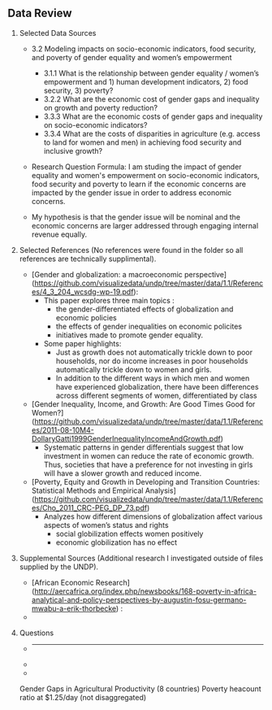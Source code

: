 ## Data Review
1. Selected Data Sources
    - 3.2 Modeling impacts on socio-economic indicators, food security, and poverty of gender equality and women’s empowerment
        -  3.1.1 What is the relationship between gender equality / women’s empowerment and 1) human development indicators, 2) food security, 3) poverty?
        - 3.2.2 What are the economic cost of gender gaps and inequality on growth and poverty reduction?
        - 3.3.3 What are the economic costs of gender gaps and inequality on socio-economic indicators?
        - 3.3.4 What are the costs of disparities in agriculture (e.g. access to land for women and men) in achieving food security and inclusive growth?
    
    - Research Question Formula: I am studing the impact of gender equality and women's empowerment on socio-economic indicators, food security and poverty to learn if the economic concerns are impacted by the gender issue in order to address economic concerns. 
    
    - My hypothesis is that the gender issue will be nominal and the economic concerns are larger addressed through engaging internal revenue equally.

2. Selected References (No references were found in the folder so all references are technically supplimental).
    - [Gender and globalization: a macroeconomic perspective] (https://github.com/visualizedata/undp/tree/master/data/1.1/References/4_3_204_wcsdg-wp-19.pdf): 
        - This paper explores three main topics :
            - the gender-differentiated effects of globalization and economic policies
            - the effects of gender inequalities on economic policites
            - initiatives made to promote gender equality.
        - Some paper highlights:
            - Just as growth does not automatically trickle down to poor households, nor do income increases in poor households automatically trickle down to women and girls.
            - In addition to the different ways in which men and women have experienced globalization, there have been differences across different segments of women, differentiated by class
    - [Gender Inequality, Income, and Growth: Are Good Times Good for Women?] (https://github.com/visualizedata/undp/tree/master/data/1.1/References/2011-08-10M4-DollaryGatti1999GenderInequalityIncomeAndGrowth.pdf)
        - Systematic patterns in gender differentials suggest that low investment in women can reduce the rate of economic growth. Thus, societies that have a preference for not investing in girls will have a slower growth and reduced income.
    - [Poverty, Equity and Growth in Developing and Transition Countries: Statistical Methods and Empirical Analysis] (https://github.com/visualizedata/undp/tree/master/data/1.1/References/Cho_2011_CRC-PEG_DP_73.pdf)
        - Analyzes how different dimensions of globalization affect various aspects of women’s status and rights
             - social globilization effects women positively
             - economic globilization has no effect                                                                                                                                                                                                                                              
3. Supplemental Sources (Additional research I investigated outside of files supplied by the UNDP).
     - [African Economic Research] (http://aercafrica.org/index.php/newsbooks/168-poverty-in-africa-analytical-and-policy-perspectives-by-augustin-fosu-germano-mwabu-a-erik-thorbecke) :
     - 
4. Questions
     - ____
     - 
     - 
    Gender Gaps in Agricultural Productivity (8 countries)
    Poverty heacount ratio at $1.25/day (not disaggregated)